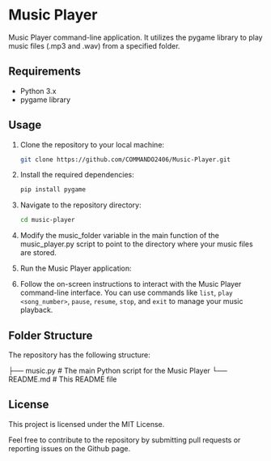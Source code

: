 # Music Player

Music Player command-line application. It utilizes the pygame library to play music files (.mp3 and .wav) from a specified folder.

## Requirements

- Python 3.x
- pygame library

## Usage

1. Clone the repository to your local machine:

   ```bash
   git clone https://github.com/COMMANDO2406/Music-Player.git

2. Install the required dependencies:
     ```bash
    pip install pygame
    
3. Navigate to the repository directory:
     ```bash
    cd music-player

4. Modify the music_folder variable in the main function of the music_player.py script to point to the directory where your music files are stored.

5. Run the Music Player application:

6. Follow the on-screen instructions to interact with the Music Player command-line interface. You can use commands like `list`, `play <song_number>`, `pause`, `resume`, `stop`, and `exit` to manage your music playback.

## Folder Structure
The repository has the following structure:

├── music.py      # The main Python script for the Music Player
└── README.md            # This README file

## License
This project is licensed under the MIT License.

Feel free to contribute to the repository by submitting pull requests or reporting issues on the Github page.
